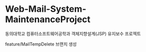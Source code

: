 # Web-Mail-System-MaintenanceProject
동의대학교 컴퓨터소프트웨어공학과 객체지향설계(JSP) 유지보수 프로젝트

feature/MailTempDelete 브랜치 생성
